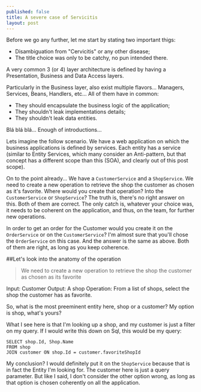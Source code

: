 ```yaml
---
published: false
title: A severe case of Servicitis
layout: post
---
```


Before we go any further, let me start by stating two important thigs:

- Disambiguation from "Cervicitis" or any other disease;
- The title choice was only to be catchy, no pun intended there.


A very common 3 (or 4) layer architecture is defined by having a Presentation, Business and Data Access layers.

Particularly in the Business layer, also exist multiple flavors... Managers, Services, Beans, Handlers, etc... All of them have in common:

- They should encapsulate the business logic of the application;
- They shouldn't leak implementations details;
- They shouldn't leak data entities.

Blá blá blá... Enough of introductions...

Lets imagine the follow scenario. We have a web application on which the business applications is defined by services. Each entity has a service (similar to Entity Services, which many consider an Anti-pattern, but that concept has a different scope than this (SOA), and clearly out of this post scope).

On to the point already... We have a `CustomerService` and a `ShopService`. We need to create a new operation to retrieve the shop the customer as chosen as it's favorite.
Where would you create that operation? Into the `CustomerService` or `ShopService`? 
The truth is, there's no right answer on this. Both of them are correct. The only catch is, whatever your choice was, it needs to be coherent on the application, and thus, on the team, for further new operations.

In order to get an order for the Customer would you create it on the `OrderService` or on the `CustomerService`? I'm almost sure that you'll chose the `OrderService` on this case. And the answer is the same as above. Both of them are right, as long as you keep coherence.

##Let's look into the anatomy of the operation

> We need to create a new operation to retrieve the shop the customer as chosen as its favorite

Input: Customer
Output: A shop
Operation: From a list of shops, select the shop the customer has as favorite.

So, what is the most preeminent entity here, shop or a customer? My option is shop, what's yours?

What I see here is that I'm looking up a shop, and my customer is just a filter on my query. If I would write this down on Sql, this would be my query:

    SELECT shop.Id, Shop.Name
    FROM shop
    JOIN customer ON shop.Id = customer.favoriteShopId

My conclusion? I would definitely put it on the `ShopService` because that is in fact the Entity I'm looking for. The customer here is just a query parameter. But like I said, I don't consider the other option wrong, as long as that option is chosen coherently on all the application.
